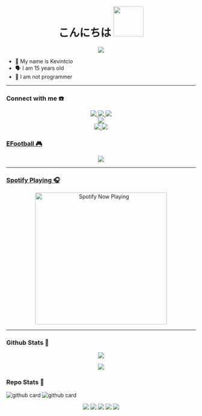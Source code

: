 <h1 align="center">こんにちは <img src="https://user-images.githubusercontent.com/1303154/88677602-1635ba80-d120-11ea-84d8-d263ba5fc3c0.gif" width="80px" alt=""><br></h1>
<p align="center">
  <img src="https://c.tenor.com/owx4Hlt5V8kAAAAC/loli-cute.gif" />
</p>

<p align="center">

- 👼 My name is Kevintcio
- 🗣️ I am 15 years old 
- 🔭 I am not programmer

</p>

------
### Connect with me ☎️
<p align="center">
  <a href="https://instagram.com/streehc"><img src="https://img.shields.io/badge/Instagram-E4405F?style=for-the-badge&logo=instagram&logoColor=white"/> 
  <a href="https://wa.me/6285704107334"><img src="https://img.shields.io/badge/WhatsApp-25D366?style=for-the-badge&logo=whatsapp&logoColor=white" />
  <a href="https://t.me/streehc"><img src="https://img.shields.io/badge/Telegram-%230088cc.svg?&style=for-the-badge&logo=telegram&logoColor=white" /> <br>
  <a href="https://youtube.com/c/streehcc"><img src="https://img.shields.io/badge/YouTube-Vint Offc yt-ff0000?style=for-the-badge&logo=youtube&logoColor=ff0000&link=https://youtube.com/c/streehc" /><br>
  <a name=ramadhankukuh&label=VIEWS&style=flat-square&color=orange" />
  <a href="https://github.com/VinthOffc07"><img src="https://img.shields.io/badge/-GitHub-black?style=flat-square&logo=github" /> 
  <a href="https://youtube.com/c/streehc"><img src="https://img.shields.io/youtube/channel/subscribers/UCD_w05gKF5F_5BNPABShNyQ?style=social" /> <br>
</p>

### EFootball 🎮
<p align="center">
  <img src="https://images.app.goo.gl/3qzRxUfvxPWfy89b8" />
</p>

------

### Spotify Playing 🎧
<p align="center">
  <a href="https://open.spotify.com/user/nf3xjkwb8gsuq2b0t8bimjt58" target="_blank"><img src="https://now-playing-on-spotify.vercel.app/api/spotify" alt="Spotify Now Playing" width="350"/></a>
</p>

------

### Github Stats 🚀

<p align="center"><a href="https://github.com/VinthOffc07"><img src="https://github-readme-stats.vercel.app/api?username=VinthOffc07&show_icons=true&theme=radical"></a></p>
<p align="center"><a href="https://github.com/VinthOffc07"><img src="https://github-readme-stats.vercel.app/api/top-langs/?username=VinthOffc07&theme=radical&layout=compact"></a></p> 

### Repo Stats 🔭
![github card](https://github-readme-stats.vercel.app/api/pin/?username=VinthOffc07&repo=VinthOffc07.github.io&theme=dark)
![github card](https://github-readme-stats.vercel.app/api/pin/?username=VinthOffc07&repo=database&theme=nightowl)


<p align="center">
    <img src="https://img.shields.io/badge/OS-Linux-blue?&logo=Linux" />
    <img src="https://img.shields.io/badge/OS-Windows-blue?&logo=Windows" />
    <img src="https://img.shields.io/badge/IDE-Xcode-blue?&logo=xcode" />
    <img src="https://img.shields.io/badge/Text%20Editor-Visual%20Studio%20Code-blue?&logo=visual%20studio%20code&logoColor=blue" />
    <img src="https://img.shields.io/badge/Sublime%20Text-gray?&logo=Sublime-Text" />
</p>
